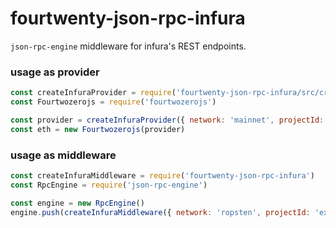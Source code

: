 # fourtwenty-json-rpc-infura

`json-rpc-engine` middleware for infura's REST endpoints.

### usage as provider

```js
const createInfuraProvider = require('fourtwenty-json-rpc-infura/src/createProvider')
const Fourtwozerojs = require('fourtwozerojs')

const provider = createInfuraProvider({ network: 'mainnet', projectId: 'example' })
const eth = new Fourtwozerojs(provider)
```

### usage as middleware

```js
const createInfuraMiddleware = require('fourtwenty-json-rpc-infura')
const RpcEngine = require('json-rpc-engine')

const engine = new RpcEngine()
engine.push(createInfuraMiddleware({ network: 'ropsten', projectId: 'example' }))
```
